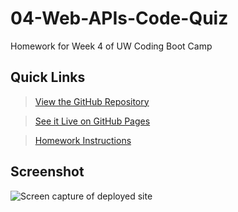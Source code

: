 # 04-Web-APIs-Code-Quiz
Homework for Week 4 of UW Coding Boot Camp

## Quick Links
> [View the GitHub Repository](https://github.com/campbell-jk/04-Web-APIs-Code-Quiz)

> [See it Live on GitHub Pages](https://campbell-jk.github.io/04-Web-APIs-Code-Quiz)

> [Homework Instructions](./homework-instructions.md)

## Screenshot
![Screen capture of deployed site](./screenshot.png)
